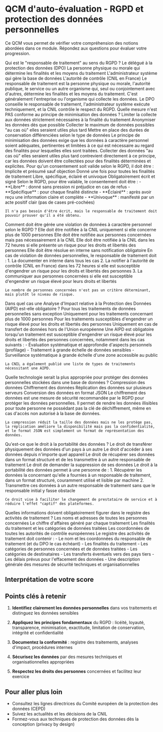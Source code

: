 # QCM d'auto-évaluation - RGPD et protection des données personnelles

Ce QCM vous permet de vérifier votre compréhension des notions abordées dans ce module. Répondez aux questions pour évaluer votre progression.

<py-multiple-choice id="qa1">
  <py-title>Qui est le "responsable de traitement" au sens du RGPD ?</py-title>
  <py-choice>Le délégué à la protection des données (DPO)</py-choice>
  <py-choice correct>La personne physique ou morale qui détermine les finalités et les moyens du traitement</py-choice>
  <py-choice>L'administrateur système qui gère la base de données</py-choice>
  <py-choice>L'autorité de contrôle (CNIL en France)</py-choice>
  <py-feedback>
    Le responsable de traitement est la personne physique ou morale, l'autorité publique, le service ou un autre organisme qui, seul ou conjointement avec d'autres, détermine les finalités et les moyens du traitement. C'est généralement l'entreprise ou l'organisme qui collecte les données. Le DPO conseille le responsable de traitement, l'administrateur système exécute techniquement, et la CNIL contrôle le respect du RGPD.
  </py-feedback>
</py-multiple-choice>

<py-multiple-choice id="qa2">
  <py-title>Quelle mesure n'est PAS conforme au principe de minimisation des données ?</py-title>
  <py-choice>Limiter la collecte aux données strictement nécessaires à la finalité du traitement</py-choice>
  <py-choice>Anonymiser les données dès que possible</py-choice>
  <py-choice correct>Collecter le maximum de données possibles "au cas où" elles seraient utiles plus tard</py-choice>
  <py-choice>Mettre en place des durées de conservation différenciées selon le type de données</py-choice>
  <py-feedback>
    Le principe de minimisation des données exige que les données à caractère personnel soient adéquates, pertinentes et limitées à ce qui est nécessaire au regard des finalités pour lesquelles elles sont traitées. Collecter des données "au cas où" elles seraient utiles plus tard contrevient directement à ce principe, car les données doivent être collectées pour des finalités déterminées et explicites.
  </py-feedback>
</py-multiple-choice>

<py-multiple-choice id="qa3">
  <py-title>Pour qu'un consentement soit valide selon le RGPD, il doit être :</py-title>
  <py-choice>Implicite et présumé sauf objection</py-choice>
  <py-choice>Donné une fois pour toutes les finalités de traitement</py-choice>
  <py-choice correct>Libre, spécifique, éclairé et univoque</py-choice>
  <py-choice>Obligatoirement écrit et signé</py-choice>
  <py-feedback>
    Selon le RGPD, pour être valable, le consentement doit être :
    - **Libre** : donné sans pression ni préjudice en cas de refus
    - **Spécifique** : pour chaque finalité distincte
    - **Éclairé** : après avoir reçu une information claire et complète
    - **Univoque** : manifesté par un acte positif clair (pas de cases pré-cochées)
    
    Il n'a pas besoin d'être écrit, mais le responsable de traitement doit pouvoir prouver qu'il a été obtenu.
  </py-feedback>
</py-multiple-choice>

<py-multiple-choice id="qa4">
  <py-title>Comment doit être gérée une violation de données à caractère personnel selon le RGPD ?</py-title>
  <py-choice>Elle doit être notifiée à la CNIL uniquement si elle concerne plus de 1000 personnes</py-choice>
  <py-choice>Elle doit être notifiée aux personnes concernées mais pas nécessairement à la CNIL</py-choice>
  <py-choice correct>Elle doit être notifiée à la CNIL dans les 72 heures si elle présente un risque pour les droits et libertés des personnes</py-choice>
  <py-choice>Elle doit être résolue en interne sans notification obligatoire</py-choice>
  <py-feedback>
    En cas de violation de données personnelles, le responsable de traitement doit :
    1. La documenter en interne dans tous les cas
    2. La notifier à l'autorité de contrôle (CNIL en France) dans les 72 heures si elle est susceptible d'engendrer un risque pour les droits et libertés des personnes
    3. La communiquer aux personnes concernées si elle est susceptible d'engendrer un risque élevé pour leurs droits et libertés
    
    Le nombre de personnes concernées n'est pas un critère déterminant, mais plutôt le niveau de risque.
  </py-feedback>
</py-multiple-choice>

<py-multiple-choice id="qa5">
  <py-title>Dans quel cas une Analyse d'Impact relative à la Protection des Données (AIPD) est-elle obligatoire ?</py-title>
  <py-choice>Pour tous les traitements de données personnelles sans exception</py-choice>
  <py-choice>Uniquement pour les traitements concernant plus de 1000 personnes</py-choice>
  <py-choice correct>Pour les traitements susceptibles d'engendrer un risque élevé pour les droits et libertés des personnes</py-choice>
  <py-choice>Uniquement en cas de transfert de données hors de l'Union européenne</py-choice>
  <py-feedback>
    Une AIPD est obligatoire lorsqu'un traitement est susceptible d'engendrer un risque élevé pour les droits et libertés des personnes concernées, notamment dans les cas suivants :
    - Évaluation systématique et approfondie d'aspects personnels (profilage)
    - Traitement à grande échelle de données sensibles
    - Surveillance systématique à grande échelle d'une zone accessible au public
    
    La CNIL a également publié une liste de types de traitements nécessitant une AIPD.
  </py-feedback>
</py-multiple-choice>

<py-multiple-choice id="qa6">
  <py-title>Quelle technologie serait la plus appropriée pour protéger des données personnelles stockées dans une base de données ?</py-title>
  <py-choice>Compression des données</py-choice>
  <py-choice correct>Chiffrement des données</py-choice>
  <py-choice>Réplication des données sur plusieurs serveurs</py-choice>
  <py-choice>Conversion des données en format JSON</py-choice>
  <py-feedback>
    Le chiffrement des données est une mesure de sécurité recommandée par le RGPD pour protéger les données personnelles. Il permet de rendre les données illisibles pour toute personne ne possédant pas la clé de déchiffrement, même en cas d'accès non autorisé à la base de données.
    
    La compression réduit la taille des données mais ne les protège pas, la réplication améliore la disponibilité mais pas la confidentialité, et le format JSON est simplement un format de représentation des données.
  </py-feedback>
</py-multiple-choice>

<py-multiple-choice id="qa7">
  <py-title>Qu'est-ce que le droit à la portabilité des données ?</py-title>
  <py-choice>Le droit de transférer physiquement des données d'un pays à un autre</py-choice>
  <py-choice>Le droit d'accéder à ses données depuis n'importe quel appareil</py-choice>
  <py-choice correct>Le droit de récupérer ses données dans un format structuré et de les transmettre à un autre responsable de traitement</py-choice>
  <py-choice>Le droit de demander la suppression de ses données</py-choice>
  <py-feedback>
    Le droit à la portabilité des données permet à une personne de :
    1. Récupérer les données la concernant qu'elle a fournies à un responsable de traitement, dans un format structuré, couramment utilisé et lisible par machine
    2. Transmettre ces données à un autre responsable de traitement sans que le responsable initial y fasse obstacle
    
    Ce droit vise à faciliter le changement de prestataire de service et à réduire l'effet "captif" des plateformes.
  </py-feedback>
</py-multiple-choice>

<py-multiple-choice id="qa8">
  <py-title>Quelles informations doivent obligatoirement figurer dans le registre des activités de traitement ?</py-title>
  <py-choice>Les noms et adresses de toutes les personnes concernées</py-choice>
  <py-choice>Le chiffre d'affaires généré par chaque traitement</py-choice>
  <py-choice correct>Les finalités du traitement et les catégories de données traitées</py-choice>
  <py-choice>Les coordonnées de toutes les autorités de contrôle européennes</py-choice>
  <py-feedback>
    Le registre des activités de traitement doit contenir :
    - Le nom et les coordonnées du responsable de traitement (et du DPO le cas échéant)
    - Les finalités du traitement
    - Les catégories de personnes concernées et de données traitées
    - Les catégories de destinataires
    - Les transferts éventuels vers des pays tiers
    - Les délais prévus pour l'effacement des données
    - Une description générale des mesures de sécurité techniques et organisationnelles
  </py-feedback>
</py-multiple-choice>

## Interprétation de votre score

<div id="score-button-container"></div>
<div id="score-display"></div>

<script>
document.addEventListener('DOMContentLoaded', () => {
  function checkScore() {
    const questions = document.querySelectorAll('py-multiple-choice');
    let score = 0;
    const total = questions.length;
    
    questions.forEach(question => {
      if (question.getAttribute('answered') === 'correctly') {
        score++;
      }
    });
    
    let result = `Votre score : ${score}/${total}<br><br>`;
    
    if (score >= 7) {
      result += "<strong>Excellent !</strong> Vous avez une très bonne compréhension des concepts du RGPD et de la protection des données personnelles.";
    } else if (score >= 5) {
      result += "<strong>Bon travail !</strong> Vous maîtrisez les concepts essentiels mais quelques points méritent d'être revus.";
    } else if (score >= 3) {
      result += "<strong>Des bases solides</strong>, mais plusieurs notions importantes nécessitent une révision.";
    } else {
      result += "<strong>Il est recommandé de revoir l'ensemble du module</strong> pour consolider vos connaissances.";
    }
    
    document.getElementById('score-display').innerHTML = result;
  }
  
  const container = document.getElementById('score-button-container');
  if (container && !container.querySelector('button')) {
    const button = document.createElement('button');
    button.textContent = 'Vérifier mon score';
    button.className = 'md-button';
    button.addEventListener('click', checkScore);
    container.appendChild(button);
  }
});
</script>

## Points clés à retenir

1. **Identifiez clairement les données personnelles** dans vos traitements et distinguez les données sensibles

2. **Appliquez les principes fondamentaux** du RGPD : licéité, loyauté, transparence, minimisation, exactitude, limitation de conservation, intégrité et confidentialité

3. **Documentez la conformité** : registre des traitements, analyses d'impact, procédures internes

4. **Sécurisez les données** par des mesures techniques et organisationnelles appropriées

5. **Respectez les droits des personnes** concernées et facilitez leur exercice

## Pour aller plus loin

- Consultez les lignes directrices du Comité européen de la protection des données (CEPD)
- Suivez les actualités et les décisions de la CNIL
- Formez-vous aux techniques de protection des données dès la conception (privacy by design)